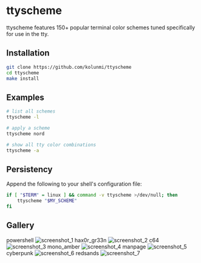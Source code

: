 # ttyscheme

ttyscheme features 150+ popular terminal color schemes tuned specifically for use in the tty.

## Installation
```bash
git clone https://github.com/kolunmi/ttyscheme
cd ttyscheme
make install
```

## Examples
```bash
# list all schemes
ttyscheme -l

# apply a scheme
ttyscheme nord

# show all tty color combinations
ttyscheme -a
```

## Persistency
Append the following to your shell's configuration file:
```bash
if [ "$TERM" = linux ] && command -v ttyscheme >/dev/null; then
	ttyscheme "$MY_SCHEME"
fi
```

## Gallery
powershell
![screenshot_1](https://user-images.githubusercontent.com/113054217/200143732-222e1d59-d0c9-41ba-a3d7-d80f7c3f37c9.png)
hax0r_gr33n
![screenshot_2](https://user-images.githubusercontent.com/113054217/200143735-d8a50ba2-af96-4fab-85d1-5b9b0847afa9.png)
c64
![screenshot_3](https://user-images.githubusercontent.com/113054217/200143751-9fa2f90b-07b6-4774-8578-4d57ed783cea.png)
mono_amber
![screenshot_4](https://user-images.githubusercontent.com/113054217/200437342-177fd3d7-82a9-4d1f-bee9-71cb7a0f0b70.png)
manpage
![screenshot_5](https://user-images.githubusercontent.com/113054217/200437349-376b455c-f845-447b-a9f0-ec47129f4a83.png)
cyberpunk
![screenshot_6](https://user-images.githubusercontent.com/113054217/200437358-058e7f01-3734-4269-bae8-b9e7f38a282f.png)
redsands
![screenshot_7](https://user-images.githubusercontent.com/113054217/200437367-637d0f29-bece-4361-be30-883ae1c5439b.png)
